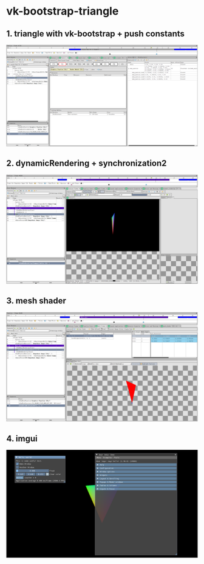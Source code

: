 # vk-bootstrap-triangle

## 1. triangle with vk-bootstrap + push constants

![push constants](screenshots/Snipaste_2023-12-07_22-00-09.png)

## 2. dynamicRendering + synchronization2

![dynamic rendering](screenshots/Snipaste_2023-12-07_21-58-27.png)

## 3. mesh shader

![mesh shader rdc](screenshots/Snipaste_2023-12-07_21-55-12.png)

## 4. imgui

![imgui](screenshots/Snipaste_2023-12-22_00-08-36.png)
